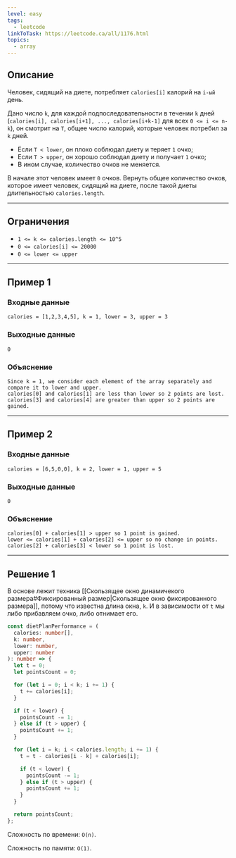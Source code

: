 ```yaml
---
level: easy
tags:
  - leetcode
linkToTask: https://leetcode.ca/all/1176.html
topics:
  - array
---
```

## Описание

Человек, сидящий на диете, потребляет `calories[i]` калорий на `i-ый` день.

Дано число `k`, для каждой подпоследовательности в течении `k` дней (`calories[i], calories[i+1], ..., calories[i+k-1]` для всех `0 <= i <= n-k`), он смотрит на `T`, общее число калорий, которые человек потребил за `k` дней.

- Если `T < lower`, он плохо соблюдал диету и теряет `1` очко;
- Если `T > upper`, он хорошо соблюдал диету и получает `1` очко;
- В ином случае, количество очков не меняется.

В начале этот человек имеет `0` очков. Вернуть общее количество очков, которое имеет человек, сидящий на диете, после такой диеты длительностью `calories.length`.

---
## Ограничения

- `1 <= k <= calories.length <= 10^5`
- `0 <= calories[i] <= 20000`
- `0 <= lower <= upper`

---
## Пример 1

### Входные данные

```
calories = [1,2,3,4,5], k = 1, lower = 3, upper = 3
```
### Выходные данные

```
0
```
### Объяснение

```
Since k = 1, we consider each element of the array separately and compare it to lower and upper.
calories[0] and calories[1] are less than lower so 2 points are lost.
calories[3] and calories[4] are greater than upper so 2 points are gained.
```

---
## Пример 2

### Входные данные

```
calories = [6,5,0,0], k = 2, lower = 1, upper = 5
```
### Выходные данные

```
0
```
### Объяснение

```
calories[0] + calories[1] > upper so 1 point is gained.
lower <= calories[1] + calories[2] <= upper so no change in points.
calories[2] + calories[3] < lower so 1 point is lost.
```

---
## Решение 1

В основе лежит техника [[Скользящее окно динамичекого размера#Фиксированный размер|Скользящее окно фиксированного размера]], потому что известна длина окна, `k`. И в зависимости от `t` мы либо прибавляем очко, либо отнимает его.

```typescript
const dietPlanPerformance = (
  calories: number[],
  k: number,
  lower: number,
  upper: number
): number => {
  let t = 0;
  let pointsCount = 0;

  for (let i = 0; i < k; i += 1) {
    t += calories[i];
  }

  if (t < lower) {
    pointsCount -= 1;
  } else if (t > upper) {
    pointsCount += 1;
  }

  for (let i = k; i < calories.length; i += 1) {
    t = t - calories[i - k] + calories[i];

    if (t < lower) {
      pointsCount -= 1;
    } else if (t > upper) {
      pointsCount += 1;
    }
  }

  return pointsCount;
};
```

Сложность по времени: `O(n)`.

Сложность по памяти: `O(1)`.